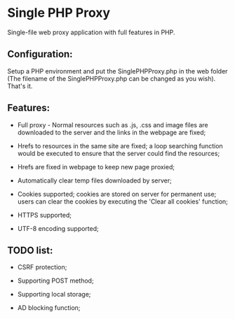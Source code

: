 # Single PHP Proxy

Single-file web proxy application with full features in PHP.

## Configuration:

Setup a PHP environment and put the SinglePHPProxy.php in the web folder (The filename of the SinglePHPProxy.php can be changed as you wish). That's it.

## Features:

- Full proxy - Normal resources such as .js, .css and image files are downloaded to the server and the links in the webpage are fixed;

- Hrefs to resources in the same site are fixed; a loop searching function would be executed to ensure that the server could find the resources;

- Hrefs are fixed in webpage to keep new page proxied;

- Automatically clear temp files downloaded by server;

- Cookies supported; cookies are stored on server for permanent use; users can clear the cookies by executing the 'Clear all cookies' function;

- HTTPS supported;

- UTF-8 encoding supported;

## TODO list:

- CSRF protection;

- Supporting POST method;

- Supporting local storage;

- AD blocking function;

